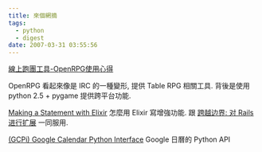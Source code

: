 ```yaml
---
title: 來個網摘
tags:
  - python
  - digest
date: 2007-03-31 03:55:56
---
```


[線上跑團工具-OpenRPG使用心得](http://forum.gamebase.com.tw/board_archive.jsp?no=39001&cno=0&amp;amp;upper=107617&amp;level=3)

OpenRPG 看起來像是 IRC 的一種變形, 提供 Table RPG 相關工具.
背後是使用 python 2.5 + pygame 提供跨平台功能.

[Making a Statement with Elixir](http://cleverdevil.org/computing/52/making-a-statement-with-elixir)
怎麼用 Elixir 寫增強功能. 跟 [跨越边界: 对 Rails 进行扩展](http://www.ibm.com/developerworks/cn/java/j-cb03137/index.html) 一同服用.

[(GCPi) Google Calendar Python Interface](http://www.hlod-wig.org/index.php/gcpi/) 
Google 日曆的 Python API